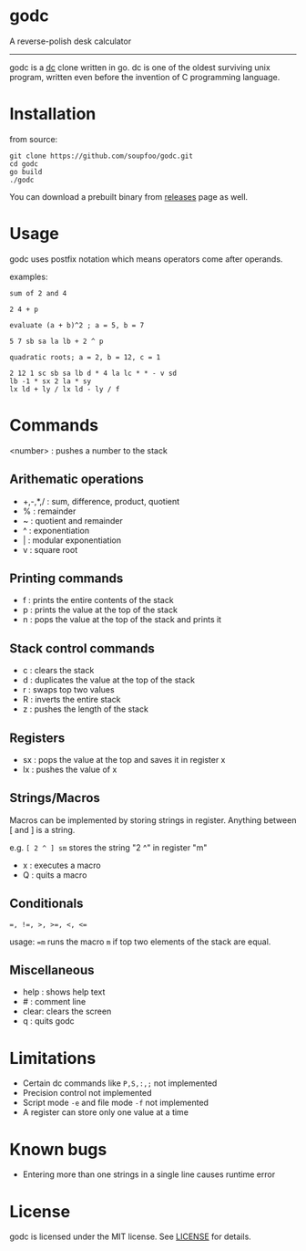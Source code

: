 # godc
A reverse-polish desk calculator

---
godc is a [dc](https://en.wikipedia.org/wiki/Dc_(computer_program)) clone written in go. dc is one of the oldest surviving unix program, written even before the invention of C programming language.

# Installation
from source:
```
git clone https://github.com/soupfoo/godc.git
cd godc
go build
./godc
```
You can download a prebuilt binary from [releases](https://github.com/soupfoo/godc/releases) page as well.

# Usage
godc uses postfix notation which means operators come after operands.

examples:
```
sum of 2 and 4

2 4 + p
```

```
evaluate (a + b)^2 ; a = 5, b = 7

5 7 sb sa la lb + 2 ^ p
```

```
quadratic roots; a = 2, b = 12, c = 1

2 12 1 sc sb sa lb d * 4 la lc * * - v sd
lb -1 * sx 2 la * sy
lx ld + ly / lx ld - ly / f
```

# Commands
\<number> : pushes a number to the stack

## Arithematic operations
- +,-,*,/ : sum, difference, product, quotient
- % : remainder
- ~ : quotient and remainder
- ^ : exponentiation
- | : modular exponentiation
- v : square root

## Printing commands
- f : prints the entire contents of the stack
- p : prints the value at the top of the stack
- n : pops the value at the top of the stack and prints it

## Stack control commands
- c : clears the stack
- d : duplicates the value at the top of the stack
- r : swaps top two values
- R : inverts the entire stack
- z : pushes the length of the stack

## Registers
- sx : pops the value at the top and saves it in register x
- lx : pushes the value of x

## Strings/Macros
Macros can be implemented by storing strings in register.
Anything between [ and ] is a string.

e.g. `[ 2 ^ ] sm` stores the string "2 ^" in register "m"

- x : executes a macro
- Q : quits a macro

## Conditionals
`=, !=, >, >=, <, <=`

usage: `=m` runs the macro `m` if top two elements of the stack are equal.

## Miscellaneous
- help : shows help text
- \#    : comment line
- clear: clears the screen
- q    : quits godc

# Limitations
- Certain dc commands like `P,S,:,;` not implemented
- Precision control not implemented
- Script mode `-e` and file mode `-f` not implemented
- A register can store only one value at a time

# Known bugs
- Entering more than one strings in a single line causes runtime error

# License
godc is licensed under the MIT license. See [LICENSE](./LICENSE) for details.